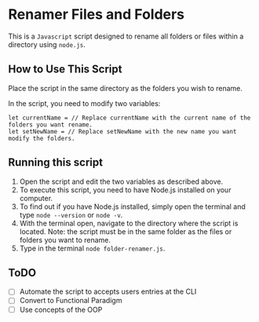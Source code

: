 # Renamer Files and Folders

This is a ```Javascript``` script designed to rename all folders or files within a directory using ```node.js```.

## How to Use This Script
Place the script in the same directory as the folders you wish to rename.

In the script, you need to modify two variables:

```
let currentName = // Replace currentName with the current name of the folders you want rename.
let setNewName = // Replace setNewName with the new name you want modify the folders.
```

## Running this script
1. Open the script and edit the two variables as described above.
2. To execute this script, you need to have Node.js installed on your computer.
3. To find out if you have Node.js installed, simply open the terminal and type ```node --version``` or ```node -v```.
4. With the terminal open, navigate to the directory where the script is located.
Note: the script must be in the same folder as the files or folders you want to rename.
6. Type in the terminal ```node folder-renamer.js```.

## ToDO
- [ ] Automate the script to accepts users entries at the CLI
- [ ] Convert to Functional Paradigm
- [ ] Use concepts of the OOP
